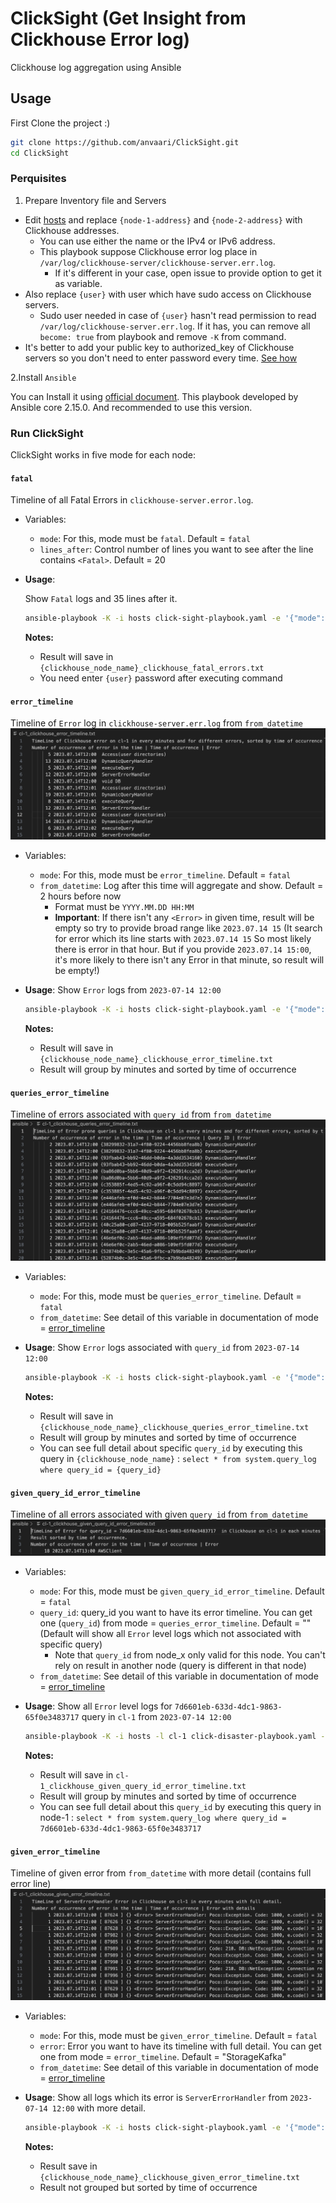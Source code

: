 # ClickSight (Get Insight from Clickhouse Error log)

Clickhouse log aggregation using Ansible

## Usage

First Clone the project :)

```bash
git clone https://github.com/anvaari/ClickSight.git
cd ClickSight
```

### Perquisites

1. Prepare Inventory file and Servers

- Edit [hosts](./hosts) and replace `{node-1-address}` and `{node-2-address}` with  Clickhouse addresses.
  - You can use either the name or the IPv4 or IPv6 address.
  - This playbook suppose Clickhouse error log place in `/var/log/clickhouse-server/clickhouse-server.err.log`.
    - If it's different in your case, open issue to provide option to get it as variable.
- Also replace `{user}` with user which have sudo access on Clickhouse servers.
  - Sudo user needed in case of `{user}` hasn't read permission to read `/var/log/clickhouse-server.err.log`. If it has, you can remove all `become: true` from playbook and remove `-K` from command.
- It's better to add your public key to authorized_key of Clickhouse servers so you don't need to enter password every time. [See how](https://linuxhandbook.com/add-ssh-public-key-to-server/)

2.Install `Ansible`

You can Install it using [official document](https://docs.ansible.com/ansible/latest/installation_guide/intro_installation.html). This playbook developed by Ansible core 2.15.0. And recommended to use this version.

### Run ClickSight

ClickSight works in five mode for each node:

#### `fatal`

Timeline of all Fatal Errors in `clickhouse-server.error.log`.

- Variables:
  - `mode`: For this, mode must be `fatal`. Default = `fatal`
  - `lines_after`: Control number of lines you want to see after the line contains `<Fatal>`. Default = 20
- **Usage**:

  Show `Fatal` logs and 35 lines after it.

  ```bash
  ansible-playbook -K -i hosts click-sight-playbook.yaml -e '{"mode":"fatal","lines_after":"35"}'
  ```

  **Notes:**
  - Result will save in `{clickhouse_node_name}_clickhouse_fatal_errors.txt`
  - You need enter `{user}` password after executing command

#### `error_timeline`

Timeline of `Error` log in `clickhouse-server.err.log` from `from_datetime`
![Clickhouse Error Timeline](static/cl-errors-timeline.png)

- Variables:
  - `mode`: For this, mode must be `error_timeline`. Default = `fatal`
  - `from_datetime`: Log after this time will aggregate and show. Default = 2 hours before now
    - Format must be `YYYY.MM.DD HH:MM`
    - **Important**: If there isn't any `<Error>` in given time, result will be empty so try to provide broad range like `2023.07.14 15` (It search for error which its line starts with `2023.07.14 15` So most likely there is error in that hour. But if you provide `2023.07.14 15:00`, it's more likely to there isn't any Error in that minute, so result will be empty!)
- **Usage**:
  Show `Error` logs from `2023-07-14 12:00`

  ```bash
  ansible-playbook -K -i hosts click-sight-playbook.yaml -e '{"mode":"error_timeline","from_datetime":"2023.07.14 12"}'
  ```

  **Notes:**
  - Result will save in `{clickhouse_node_name}_clickhouse_error_timeline.txt`
  - Result will group by minutes and sorted by time of occurrence

#### `queries_error_timeline`

Timeline of errors associated with `query_id` from `from_datetime`
![Clickhouse Queries with Error](static/cl_queries-error-timeline.png)
  
- Variables:
  - `mode`: For this, mode must be `queries_error_timeline`. Default = `fatal`
  - `from_datetime`: See detail of this variable in documentation of mode = [error_timeline](#error_timeline)
- **Usage**:
  Show `Error` logs associated with `query_id` from `2023-07-14 12:00`

  ```bash
  ansible-playbook -K -i hosts click-sight-playbook.yaml -e '{"mode":"queries_error_timeline","from_datetime":"2023.07.14 12"}'
  ```

  **Notes:**
  - Result will save in `{clickhouse_node_name}_clickhouse_queries_error_timeline.txt`
  - Result will group by minutes and sorted by time of occurrence
  - You can see full detail about specific `query_id` by executing this query in `{clickhouse_node_name}` : `select * from system.query_log where query_id = {query_id}`

#### `given_query_id_error_timeline`

Timeline of all errors associated with given `query_id` from `from_datetime`
![Clickhouse Error for Given Query ID](static/cl_error_for_query_id.png)
  
- Variables:
  - `mode`: For this, mode must be `given_query_id_error_timeline`. Default = `fatal`
  - `query_id`: query_id you want to have its error timeline. You can get one (`query_id`) from mode = `queries_error_timeline`. Default = "" (Default will show all `Error` level logs which not associated with specific query)
    - Note that `query_id` from node_x only valid for this node. You can't rely on result in another node (query is different in that node)
  - `from_datetime`: See detail of this variable in documentation of mode = [error_timeline](#error_timeline)
- **Usage**:
  Show all `Error` level logs for `7d6601eb-633d-4dc1-9863-65f0e3483717` query in `cl-1` from `2023-07-14 12:00`

  ```bash
  ansible-playbook -K -i hosts -l cl-1 click-disaster-playbook.yaml -e '{"mode":"given_query_id_error_timeline","from_datetime":"2023.07.14 12","query_id":"7d6601eb-633d-4dc1-9863-65f0e3483717"}'
  ```

  **Notes:**
  - Result will save in `cl-1_clickhouse_given_query_id_error_timeline.txt`
  - Result will group by minutes and sorted by time of occurrence
  - You can see full detail about this `query_id` by executing this query in node-1 : `select * from system.query_log where query_id = 7d6601eb-633d-4dc1-9863-65f0e3483717`

#### `given_error_timeline`

Timeline of given error from `from_datetime` with more detail (contains full error line)
![Clickhouse Timeline of Given Error](static/cl_detail_for_error.png)
  
- Variables:
  - `mode`: For this, mode must be `given_error_timeline`. Default = `fatal`
  - `error`: Error you want to have its timeline with full detail. You can get one from mode = `error_timeline`. Default = "StorageKafka"
  - `from_datetime`: See detail of this variable in documentation of mode = [error_timeline](#error_timeline)
- **Usage**:
  Show all logs which its error is `ServerErrorHandler` from `2023-07-14 12:00` with more detail.

  ```bash
  ansible-playbook -K -i hosts click-sight-playbook.yaml -e '{"mode":"given_error_timeline","from_datetime":"2023.07.14 12","error":"ServerErrorHandler"}'
  ```

  **Notes:**
  - Result save in `{clickhouse_node_name}_clickhouse_given_error_timeline.txt`
  - Result not grouped but sorted by time of occurrence
